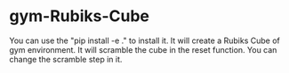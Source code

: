 # gym-Rubiks-Cube

You can use the "pip install -e ." to install it. It will create a Rubiks Cube of gym environment. It will scramble the cube in the reset function. You can change the scramble step in it. 

